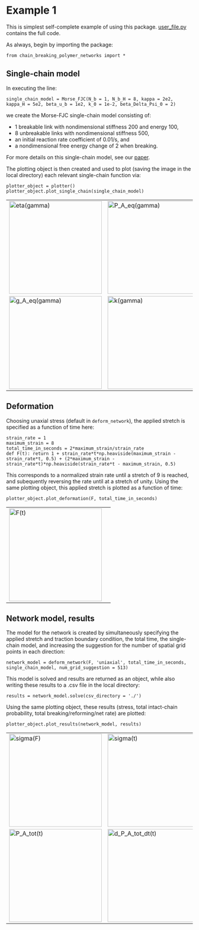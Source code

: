 # Example 1

This is simplest self-complete example of using this package. [user_file.py](user_file.py) contains the full code.


As always, begin by importing the package:

	from chain_breaking_polymer_networks import *
	
## Single-chain model

In executing the line:

	single_chain_model = Morse_FJC(N_b = 1, N_b_H = 8, kappa = 2e2, kappa_H = 5e2, beta_u_b = 1e2, k_0 = 1e-2, beta_Delta_Psi_0 = 2)

we create the Morse-FJC single-chain model consisting of:

* 1 breakable link with nondimensional stiffness 200 and energy 100, 
* 8 unbreakable links with nondimensional stiffness 500,
* an initial reaction rate coefficient of 0.01/s, and
* a nondimensional free energy change of 2 when breaking.

For more details on this single-chain model, see our [paper](https://arxiv.org/abs/2104.08866). 

The plotting object is then created and used to plot (saving the image in the local directory) each relevant single-chain function via:

	plotter_object = plotter()
	plotter_object.plot_single_chain(single_chain_model)
	
<table>
	<tr>
		<td> 
			<img src="https://github.com/mbuche/chain_breaking_polymer_networks/blob/main/examples/example_1/eta.png" alt="eta(gamma)" style="width: 250px;"/>
		</td>
		<td> 
			<img src="https://github.com/mbuche/chain_breaking_polymer_networks/blob/main/examples/example_1/P_A_eq.png" alt="P_A_eq(gamma)" style="width: 250px;"/>
		</td>
	</tr>
	<tr>
		<td> 
			<img src="https://github.com/mbuche/chain_breaking_polymer_networks/blob/main/examples/example_1/g_A_eq.png" alt="g_A_eq(gamma)" style="width: 250px;"/>
		</td>
		<td> 
			<img src="https://github.com/mbuche/chain_breaking_polymer_networks/blob/main/examples/example_1/k.png" alt="k(gamma)" style="width: 250px;"/>
		</td>
	</tr>
</table>
	
## Deformation

Choosing unaxial stress (default in `deform_network`), the applied stretch is specified as a function of time here:

	strain_rate = 1
	maximum_strain = 8
	total_time_in_seconds = 2*maximum_strain/strain_rate
	def F(t): return 1 + strain_rate*t*np.heaviside(maximum_strain - strain_rate*t, 0.5) + (2*maximum_strain - strain_rate*t)*np.heaviside(strain_rate*t - maximum_strain, 0.5)
	
This corresponds to a normalized strain rate until a stretch of 9 is reached, and subequently reversing the rate until at a stretch of unity.
Using the same plotting object, this applied stretch is plotted as a function of time:

	plotter_object.plot_deformation(F, total_time_in_seconds)
	
<table>
	<tr>
		<td> 
			<img src="https://github.com/mbuche/chain_breaking_polymer_networks/blob/main/examples/example_1/F(t).png" alt="F(t)" style="width: 250px;"/>
		</td>
		<td></td>
	</tr>
</table>
	
## Network model, results

The model for the network is created by simultaneously specifying the applied stretch and traction boundary condition, the total time, the single-chain model, and increasing the suggestion for the number of spatial grid points in each direction:

	network_model = deform_network(F, 'uniaxial', total_time_in_seconds, single_chain_model, num_grid_suggestion = 513)

This model is solved and results are returned as an object, while also writing these results to a .csv file in the local directory:
	
	results = network_model.solve(csv_directory = './')

Using the same plotting object, these results (stress, total intact-chain probability, total breaking/reforming/net rate) are plotted:

	plotter_object.plot_results(network_model, results)
	
<table>
	<tr>
		<td> 
			<img src="https://github.com/mbuche/chain_breaking_polymer_networks/blob/main/examples/example_1/sigma(F).png" alt="sigma(F)" style="width: 250px;"/>
		</td>
		<td> 
			<img src="https://github.com/mbuche/chain_breaking_polymer_networks/blob/main/examples/example_1/sigma(t).png" alt="sigma(t)" style="width: 250px;"/>
		</td>
	</tr>
	<tr>
		<td> 
			<img src="https://github.com/mbuche/chain_breaking_polymer_networks/blob/main/examples/example_1/P_A_tot(t).png" alt="P_A_tot(t)" style="width: 250px;"/>
		</td>
		<td> 
			<img src="https://github.com/mbuche/chain_breaking_polymer_networks/blob/main/examples/example_1/d_P_A_tot_dt(t).png" alt="d_P_A_tot_dt(t)" style="width: 250px;"/>
		</td>
	</tr>
</table>
